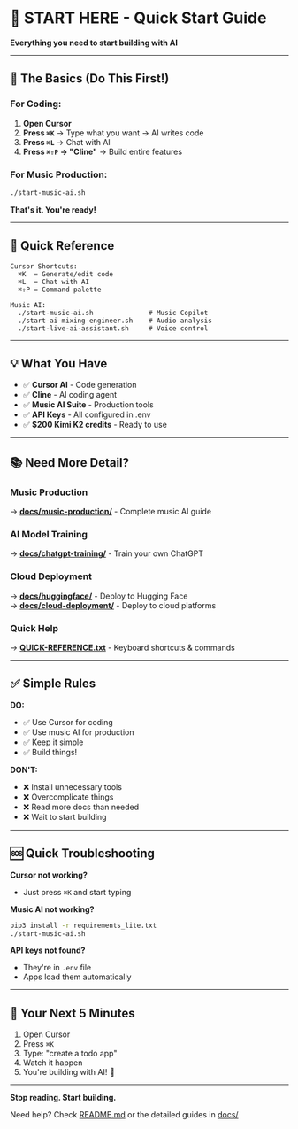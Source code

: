 # 🚀 START HERE - Quick Start Guide

**Everything you need to start building with AI**

---

## 🎯 The Basics (Do This First!)

### For Coding:
1. **Open Cursor**
2. **Press `⌘K`** → Type what you want → AI writes code
3. **Press `⌘L`** → Chat with AI
4. **Press `⌘⇧P` → "Cline"** → Build entire features

### For Music Production:
```bash
./start-music-ai.sh
```

**That's it. You're ready!**

---

## 📝 Quick Reference

```
Cursor Shortcuts:
  ⌘K  = Generate/edit code
  ⌘L  = Chat with AI
  ⌘⇧P = Command palette

Music AI:
  ./start-music-ai.sh              # Music Copilot
  ./start-ai-mixing-engineer.sh    # Audio analysis
  ./start-live-ai-assistant.sh     # Voice control
```

---

## 💡 What You Have

- ✅ **Cursor AI** - Code generation
- ✅ **Cline** - AI coding agent
- ✅ **Music AI Suite** - Production tools
- ✅ **API Keys** - All configured in .env
- ✅ **$200 Kimi K2 credits** - Ready to use

---

## 📚 Need More Detail?

### Music Production
→ **[docs/music-production/](docs/music-production/)** - Complete music AI guide

### AI Model Training
→ **[docs/chatgpt-training/](docs/chatgpt-training/)** - Train your own ChatGPT

### Cloud Deployment
→ **[docs/huggingface/](docs/huggingface/)** - Deploy to Hugging Face  
→ **[docs/cloud-deployment/](docs/cloud-deployment/)** - Deploy to cloud platforms

### Quick Help
→ **[QUICK-REFERENCE.txt](QUICK-REFERENCE.txt)** - Keyboard shortcuts & commands

---

## ✅ Simple Rules

**DO:**
- ✅ Use Cursor for coding
- ✅ Use music AI for production
- ✅ Keep it simple
- ✅ Build things!

**DON'T:**
- ❌ Install unnecessary tools
- ❌ Overcomplicate things
- ❌ Read more docs than needed
- ❌ Wait to start building

---

## 🆘 Quick Troubleshooting

**Cursor not working?**
- Just press `⌘K` and start typing

**Music AI not working?**
```bash
pip3 install -r requirements_lite.txt
./start-music-ai.sh
```

**API keys not found?**
- They're in `.env` file
- Apps load them automatically

---

## 🎯 Your Next 5 Minutes

1. Open Cursor
2. Press `⌘K`
3. Type: "create a todo app"
4. Watch it happen
5. You're building with AI! 🚀

---

**Stop reading. Start building.**

Need help? Check [README.md](README.md) or the detailed guides in [docs/](docs/)

